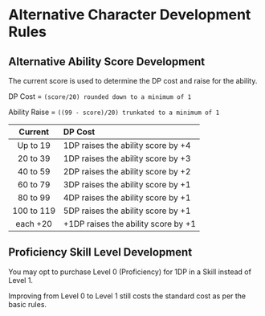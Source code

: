 # Alternative Character Development Rules

## Alternative Ability Score Development

The current score is used to determine the DP cost and raise for the ability.

DP Cost = `(score/20) rounded down to a minimum of 1`

Ability Raise = `((99 - score)/20) trunkated to a minimum of 1`

| Current    | DP Cost |
|:---:|:--|
| Up to 19   | 1DP raises the ability score by +4 |
| 20 to 39   | 1DP raises the ability score by +3 |
| 40 to 59   | 2DP raises the ability score by +2 |
| 60 to 79   | 3DP raises the ability score by +1 |
| 80 to 99   | 4DP raises the ability score by +1 |
| 100 to 119 | 5DP raises the ability score by +1 |
| each +20   | +1DP raises the ability score by +1 |


## Proficiency Skill Level Development

You may opt to purchase Level 0 (Proficiency) for 1DP in a Skill instead of Level 1.

Improving from Level 0 to Level 1 still costs the standard cost as per the basic rules.

